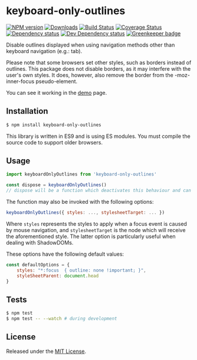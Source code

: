 # keyboard-only-outlines

[![NPM version][npm-image]][npm-url] [![Downloads][downloads-image]][npm-url] [![Build Status][travis-image]][travis-url] [![Coverage Status][codecov-image]][codecov-url] [![Dependency status][david-dm-image]][david-dm-url] [![Dev Dependency status][david-dm-dev-image]][david-dm-dev-url] [![Greenkeeper badge][greenkeeper-image]][greenkeeper-url]

[npm-url]:https://npmjs.org/package/keyboard-only-outlines
[downloads-image]:https://img.shields.io/npm/dm/keyboard-only-outlines.svg
[npm-image]:https://img.shields.io/npm/v/keyboard-only-outlines.svg
[travis-url]:https://travis-ci.org/moxystudio/js-keyboard-only-outlines
[travis-image]:http://img.shields.io/travis/moxystudio/js-keyboard-only-outlines/master.svg
[codecov-url]:https://codecov.io/gh/moxystudio/js-keyboard-only-outlines
[codecov-image]:https://img.shields.io/codecov/c/github/moxystudio/js-keyboard-only-outlines/master.svg
[david-dm-url]:https://david-dm.org/moxystudio/js-keyboard-only-outlines
[david-dm-image]:https://img.shields.io/david/moxystudio/js-keyboard-only-outlines.svg
[david-dm-dev-url]:https://david-dm.org/moxystudio/js-keyboard-only-outlines?type=dev
[david-dm-dev-image]:https://img.shields.io/david/dev/moxystudio/js-keyboard-only-outlines.svg
[greenkeeper-image]:https://badges.greenkeeper.io/moxystudio/js-keyboard-only-outlines.svg
[greenkeeper-url]:https://greenkeeper.io/

Disable outlines displayed when using navigation methods other than keyboard navigation (e.g.: tab).

Please note that some browsers set other styles, such as borders instead of outlines. This package does not disable borders, as it may interfere with the user's own styles.
It does, however, also remove the border from the -moz-inner-focus pseudo-element.

You can see it working in the [demo](https://moxystudio.github.io/js-keyboard-only-outlines/demo/) page.

## Installation

```sh
$ npm install keyboard-only-outlines
```

This library is written in ES9 and is using ES modules. You must compile the source code to support older browsers.

## Usage

```js
import keyboardOnlyOutlines from 'keyboard-only-outlines'

const dispose = keyboardOnlyOutlines()
// dispose will be a function which deactivates this behaviour and can be called at any time

```

The function may also be invoked with the following options: 

```js
keyboardOnlyOutlines({ styles: ..., stylesheetTarget: ... })
```

Where `styles` represents the styles to apply when a focus event is caused by mouse navigation, and `stylesheetTarget` is the node which will receive the aforementioned style. The latter option is particularly useful when dealing with ShadowDOMs.

These options have the following default values: 

```js
const defaultOptions = {
    styles: "*:focus  { outline: none !important; }",
    styleSheetParent: document.head
}
```

## Tests

```sh
$ npm test
$ npm test -- --watch # during development
```


## License

Released under the [MIT License](http://www.opensource.org/licenses/mit-license.php).

